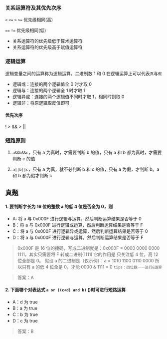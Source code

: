 ### 关系运算符及其优先次序

`<` `<=` `>` `>=` 优先级相同(高)

`==` `!=` 优先级相同(低)

- 关系运算符的优先级低于算术运算符
- 关系运算符的优先级高于赋值运算符

### 逻辑运算

逻辑变量之间的运算称为逻辑运算。二进制数 1 和 0 在逻辑运算上可以代表`真`与`假`

- 逻辑或：连接的两个逻辑值全 0 时才取 0
- 逻辑与：连接的两个逻辑全 1 时才取 1
- 逻辑异或：连接的两个逻辑值不同时才取 1，相同时则取 0
- 逻辑非：将原逻辑取反值即可

#### 优先次序

! > && > ||

### 短路原则

1. `a&&b&&c`，只有 a 为真时，才需要判断 b 的值，只有 a 和 b 都为真时，才需要判断 c 的值

2. `a||b||c`，只有 a 为真，就不必判断 b 和 c 的值，只有 a 为假，才判断 b。a 和 b 都为假才判断 c

## 真题

#### 1. 要判断字长为 16 位的整数 a 的低 4 位是否全为 0，则

- A: 将 a 与 0x000F 进行逻辑与运算，然后判断运算结果是否等于 0
- B：将 a 与 0x000F 进行逻辑或运算，然后判断运算结果是否等于 F
- C：将 a 与 0x000F 进行逻辑异或运算，然后判断运算结果是否等于 0
- D：将 a 与 0x000F 进行逻辑与运算，然后判断运算结果是否等于 F

> 0x000F 是 16 位的掩码，写成二进制就是：0x000F = 0000 0000 0000 1111，其实只需要将 F 转成二进制(1111)
> 它的作用是 只关注低 4 位，高 12 位全部是 0。
> 假设 a 的二进制是（仅示例）：a = 1010 1100 0110 0000
> 所以只有 a 的低 4 位全是 0，才能 0000 & 1111 = 0
> `tips：四位数一一进行&运算`

> 答案：A

#### 2. 下面哪个对表达式 `a or ((c<d) and b)` ()时可进行短路运算

- A：d 为 true
- B：a 为 true
- C：b 为 true
- D：c 为 true

> 答案：B
